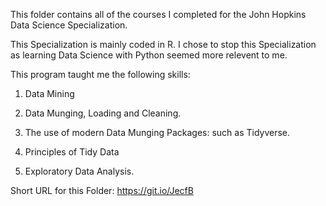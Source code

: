 This folder contains all of the courses I completed for the John Hopkins 
Data Science Specialization.

This Specialization is mainly coded in R. I chose to stop this Specialization
as learning Data Science with Python seemed more relevent to me. 

This program taught me the following skills:

1) Data Mining

2) Data Munging, Loading and Cleaning.

3) The use of modern Data Munging Packages: such as Tidyverse.

4) Principles of Tidy Data

5) Exploratory Data Analysis.


Short URL for this Folder: https://git.io/JecfB


